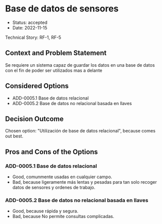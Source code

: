 # Base de datos de sensores

* Status: accepted
* Date: 2022-11-15

Technical Story: RF-1, RF-5

## Context and Problem Statement

Se requiere un sistema capaz de guardar los datos en una base de datos con el fin de poder ser utilizados mas a delante

## Considered Options

* ADD-0005.1 Base de datos relacional
* ADD-0005.2 Base de datos no relacional basada en llaves

## Decision Outcome

Chosen option: "Utilización de base de datos relacional", because comes out best.

## Pros and Cons of the Options

### ADD-0005.1 Base de datos relacional

* Good, comunmente usadas en cualquier campo.
* Bad, because ligeramente más lentas y pesadas para tan solo recoger datos de sensores y ordenes de trabajo.

### ADD-0005.2 Base de datos no relacional basada en llaves

* Good, because rápida y segura.
* Bad, because No permite consultas complicadas.

